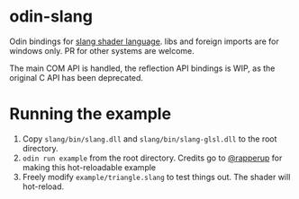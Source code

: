 # odin-slang

Odin bindings for [slang shader language](https://github.com/shader-slang/slang). libs and foreign imports are for windows only. PR for other systems are welcome. 

The main COM API is handled, the reflection API bindings is WIP, as the original C API has been deprecated. 

# Running the example

1. Copy `slang/bin/slang.dll` and `slang/bin/slang-glsl.dll` to the root directory.
2. `odin run example` from the root directory. Credits go to [@rapperup](https://github.com/wrapperup) for making this hot-reloadable example
3. Freely modify `example/triangle.slang` to test things out. The shader will hot-reload.  
